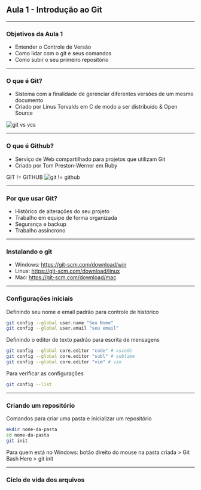 ## Aula 1 - Introdução ao Git

---

### Objetivos da Aula 1

- Entender o Controle de Versão
- Como lidar com o git e seus comandos
- Como subir o seu primeiro repositório

---

### O que é Git?

- Sistema com a finalidade de gerenciar diferentes versões de um mesmo documento
- Criado por Linus Torvalds em C de modo a ser distribuído & Open Source

![git vs vcs](https://cloud.gelos.club/s/TifD7kWb2gWs9MY/preview)

---

### O que é Github?

- Serviço de Web compartilhado para projetos que utilizam Git
- Criado por Tom Preston-Werner em Ruby

GIT != GITHUB
![git != github]()

---

### Por que usar Git?

- Histórico de alterações do seu projeto
- Trabalho em equipe de forma organizada
- Segurança e backup
- Trabalho assíncrono

---

### Instalando o git

- Windows: https://git-scm.com/download/win
- Linux: https://git-scm.com/download/linux
- Mac: https://git-scm.com/download/mac

---

### Configurações iniciais

Definindo seu nome e email padrão para controle de histórico
```bash
git config --global user.name "Seu Nome"
git config --global user.email "seu email"
```

Definindo o editor de texto padrão para escrita de mensagens
```bash
git config --global core.editor "code" # vscode
git config --global core.editor "subl" # sublime
git config --global core.editor "vim" # vim
```

Para verificar as configurações
```bash
git config --list
```

---

### Criando um repositório


Comandos para criar uma pasta e inicializar um repositório
```bash
mkdir nome-da-pasta
cd nome-da-pasta
git init
```

Para quem está no Windows: botão direito do mouse na pasta criada > Git Bash Here > git init

---

### Ciclo de vida dos arquivos

